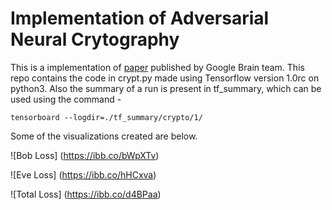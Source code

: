 # Implementation of Adversarial Neural Crytography

This is a implementation of [paper](https://arxiv.org/pdf/1610.06918.pdf) published by Google Brain team.
This repo contains the code in crypt.py made using Tensorflow version 1.0rc on python3. Also the summary of a
run is present in tf_summary, which can be used using the command - 

`tensorboard --logdir=./tf_summary/crypto/1/`

Some of the visualizations created are below.

![Bob Loss]
(https://ibb.co/bWpXTv)


![Eve Loss]
(https://ibb.co/hHCxva)


![Total Loss]
(https://ibb.co/d4BPaa)


